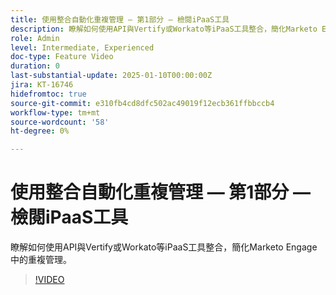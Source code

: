 ```yaml
---
title: 使用整合自動化重複管理 — 第1部分 — 檢閱iPaaS工具
description: 瞭解如何使用API與Vertify或Workato等iPaaS工具整合，簡化Marketo Engage中的重複管理。
role: Admin
level: Intermediate, Experienced
doc-type: Feature Video
duration: 0
last-substantial-update: 2025-01-10T00:00:00Z
jira: KT-16746
hidefromtoc: true
source-git-commit: e310fb4cd8dfc502ac49019f12ecb361ffbbccb4
workflow-type: tm+mt
source-wordcount: '58'
ht-degree: 0%

---
```



# 使用整合自動化重複管理 — 第1部分 — 檢閱iPaaS工具

瞭解如何使用API與Vertify或Workato等iPaaS工具整合，簡化Marketo Engage中的重複管理。

>[!VIDEO](https://video.tv.adobe.com/v/3441940/?learn=on&enablevpops&captions=chi_hant)
